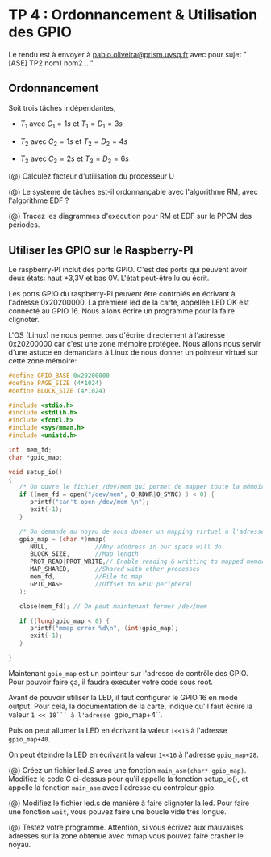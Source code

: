 TP 4 : Ordonnancement & Utilisation des GPIO
===============================================

Le rendu est à envoyer à <pablo.oliveira@prism.uvsq.fr> avec pour sujet "[ASE] TP2 nom1 nom2 ...".

Ordonnancement
--------------

Soit trois tâches indépendantes,

  * $T_1$ avec $C_1 = 1s$ et $T_1 = D_1 = 3s$  

  * $T_2$ avec $C_2 = 1s$ et $T_2 = D_2 = 4s$

  * $T_3$ avec $C_3 = 2s$ et $T_3 = D_3 = 6s$ 

(@) Calculez facteur d'utilisation du processeur U

(@) Le système de tâches est-il ordonnançable avec l'algorithme RM, avec l'algorithme EDF ?

(@) Tracez les diagrammes d'execution pour RM et EDF sur le PPCM des périodes.

Utiliser les GPIO sur le Raspberry-PI
-------------------------------------

Le raspberry-PI inclut des ports GPIO. C'est des ports qui peuvent avoir deux
états: haut +3,3V et bas 0V. L'état peut-être lu ou écrit.

Les ports GPIO du raspberry-Pi peuvent être controlés en écrivant à l'adresse
0x20200000. La première led de la carte, appellée LED OK est connecté au GPIO
16. Nous allons écrire un programme pour la faire clignoter.

L'OS (Linux) ne nous permet pas d'écrire directement à l'adresse 0x20200000
car c'est une zone mémoire protégée. Nous allons nous servir d'une astuce
en demandans à Linux de nous donner un pointeur virtuel sur cette zone mémoire:


~~~c
#define GPIO_BASE 0x20200000
#define PAGE_SIZE (4*1024)
#define BLOCK_SIZE (4*1024)

#include <stdio.h>
#include <stdlib.h>
#include <fcntl.h>
#include <sys/mman.h>
#include <unistd.h>

int  mem_fd;
char *gpio_map;

void setup_io()
{
   /* On ouvre le fichier /dev/mem qui permet de mapper toute la mémoire */
   if ((mem_fd = open("/dev/mem", O_RDWR|O_SYNC) ) < 0) {
      printf("can't open /dev/mem \n");
      exit(-1);
   }

   /* On demande au noyau de nous donner un mapping virtuel à l'adresse GPIO_BASE */ 
   gpio_map = (char *)mmap(
      NULL,             //Any adddress in our space will do
      BLOCK_SIZE,       //Map length
      PROT_READ|PROT_WRITE,// Enable reading & writting to mapped memory
      MAP_SHARED,       //Shared with other processes
      mem_fd,           //File to map
      GPIO_BASE         //Offset to GPIO peripheral
   );

   close(mem_fd); // On peut maintenant fermer /dev/mem

   if ((long)gpio_map < 0) {
      printf("mmap error %d\n", (int)gpio_map);
      exit(-1);
   }

}
~~~

Maintenant ``gpio_map`` est un pointeur sur l'adresse de contrôle des GPIO.
Pour pouvoir faire ça, il faudra executer votre code sous root.


Avant de pouvoir utiliser la LED, il faut configurer le GPIO 16 en mode output.
Pour cela, la documentation de la carte, indique qu'il faut écrire 
la valeur  ``1 << 18``` à l'adresse ``gpio_map+4``.  

Puis on peut allumer la LED en écrivant la valeur ``1<<16`` à l'adresse
``gpio_map+40``.

On peut éteindre la LED en écrivant la valeur ``1<<16`` à l'adresse
``gpio_map+28``.


(@) Créez un fichier led.S avec une fonction ``main_asm(char* gpio_map)``.
    Modifiez le code C ci-dessus pour qu'il appelle la fonction setup_io(),
    et appelle la fonction ``main_asm`` avec l'adresse du controleur gpio.

(@) Modifiez le fichier led.s de manière à faire clignoter la led.
    Pour faire une fonction ``wait``, vous pouvez faire une boucle vide
    très longue. 

(@) Testez votre programme. Attention, si vous écrivez aux mauvaises adresses
    sur la zone obtenue avec mmap vous pouvez faire crasher le noyau. 

 




